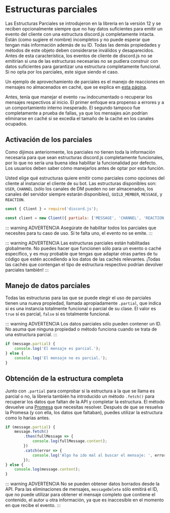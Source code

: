# Estructuras parciales

Las Estructuras Parciales se introdujeron en la libreria en la versión 12 y se reciben opcionalmente siempre que no hay datos suficientes para emitir un evento del cliente con una estructura discord.js completamente intacta. Están (como sugiere el nombre) incompletos y no puede esperar que tengan más información además de su ID. Todas las demás propiedades y métodos de este objeto deben considerarse inválidos y desaparecidos. Antes de esta característica, los eventos de cliente de discord.js no se emitirían si una de las estructuras necesarias no se pudiera construir con datos suficientes para garantizar una estructura completamente funcional. Si no opta por los parciales, este sigue siendo el caso.

Un ejemplo de aprovechamiento de parciales es el manejo de reacciones en mensajes no almacenados en caché, que se explica en [esta página](/popular-topics/reactions.md#listening-for-reactions-on-old-messages).

Antes, tenía que manejar el evento `raw` indocumentado o recuperar los mensajes respectivos al inicio. El primer enfoque era propenso a errores y a un comportamiento interno inesperado. El segundo tampoco fue completamente a prueba de fallas, ya que los mensajes aún podrían eliminarse en caché si se excedía el tamaño de la caché en los canales ocupados.

## Activación de los parciales

Como dijimos anteriormente, los parciales no tienen toda la información necesaria para que sean estructuras discord.js completamente funcionales, por lo que no sería una buena idea habilitar la funcionalidad por defecto. Los usuarios deben saber cómo manejarlos antes de optar por esta función.

Usted elige qué estructuras quiere emitir como parciales como opciones del cliente al instanciar el cliente de su bot. Las estructuras disponibles son: `USER`, `CHANNEL` (sólo los canales de DM pueden no ser almacenados, los canales del servidor siempre estarán disponibles), `GUILD_MEMBER`, `MESSAGE`, y `REACTION`.

```js
const { Client } = require('discord.js');

const client = new Client({ partials: ['MESSAGE', 'CHANNEL', 'REACTION'] });
```

::: warning ADVERTENCIA
Asegúrate de habilitar todos los parciales que necesites para tu caso de uso. Si te falta uno, el evento no se emite.
:::

::: warning ADVERTENCIA
Las estructuras parciales están habilitadas globalmente. No puedes hacer que funcionen sólo para un evento o caché específico, y es muy probable que tengas que adaptar otras partes de tu código que estén accediendo a los datos de las cachés relevantes. ¡Todas las cachés que contengan el tipo de estructura respectivo podrían devolver parciales también!
:::

## Manejo de datos parciales

Todas las estructuras para las que se puede elegir el uso de parciales tienen una nueva propiedad, llamada apropiadamente `.partial`, que indica si es una instancia totalmente funcional o parcial de su clase. El valor es `true` si es parcial, `false` si es totalmente funcional.

::: warning ADVERTENCIA
Los datos parciales sólo pueden contener un ID. No asuma que ninguna propiedad o método funciona cuando se trata de una estructura parcial.
:::

```js
if (message.partial) {
	console.log('El mensaje es parcial.');
} else {
	console.log('El mensaje no es parcial.');
}
```

## Obtención de la estructura completa

Junto con `.partial` para comprobar si la estructura a la que se llama es parcial o no, la libreria también ha introducido un método `.fetch()` para recuperar los datos que faltan de la API y completar la estructura. El método devuelve una [Promesa](https://developer.mozilla.org/en-US/docs/Web/JavaScript/Reference/Global_Objects/Promise) que necesitas resolver. Después de que se resuelva la Promesa (y con ella, los datos que faltaban), puedes utilizar la estructura como lo harías antes.
```js {2-8,10}
if (message.partial) {
	message.fetch()
		.then(fullMessage => {
			console.log(fullMessage.content);
		})
		.catch(error => {
			console.log('Algo ha ido mal al buscar el mensaje: ', error);
		});
} else {
	console.log(message.content);
}
```

::: warning ADVERTENCIA
No se pueden obtener datos borrados desde la API. Para las eliminaciones de mensajes, `messageDelete` sólo emitirá el ID, que no puede utilizar para obtener el mensaje completo que contiene el contenido, el autor u otra información, ya que es inaccesible en el momento en que recibe el evento.
:::
